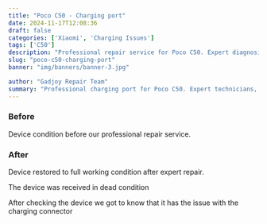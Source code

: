 ```yaml
---
title: "Poco C50 - Charging port"
date: 2024-11-17T12:08:36
draft: false
categories: ['Xiaomi', 'Charging Issues']
tags: ['C50']
description: "Professional repair service for Poco C50. Expert diagnosis and quality repairs in Bangalore."
slug: "poco-c50-charging-port"
banner: "img/banners/banner-3.jpg"

author: "Gadjoy Repair Team"
summary: "Professional charging port for Poco C50. Expert technicians, quality parts, warranty included."
---
```


### Before

Device condition before our professional repair service.

### After

Device restored to full working condition after expert repair.

The device was received in dead condition

After checking the device we got to know that it has the issue with the charging connector